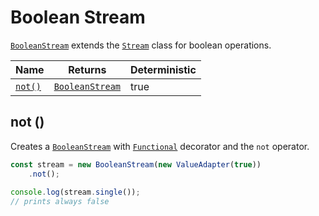 # Boolean Stream

[`BooleanStream`](boolean-stream.md) extends the [`Stream`](stream.md)  class for boolean operations.

<table>
   <thead>
      <tr>
         <th>Name</th>
         <th>Returns</th>
         <th data-type="checkbox">Deterministic</th>
      </tr>
   </thead>
   <tbody>
      <tr>
         <td><a href="boolean-stream.md#not"><code>not()</code></a></td>
         <td><a href="boolean-stream.md"><code>BooleanStream</code></a></td>
         <td>true</td>
      </tr>
   </tbody>
</table>

## not ()

Creates a [`BooleanStream`](boolean-stream.md) with [`Functional`](../factories/decorators/functional.md) decorator and the `not` operator.

```typescript
const stream = new BooleanStream(new ValueAdapter(true))
    .not();
    
console.log(stream.single());
// prints always false
```
